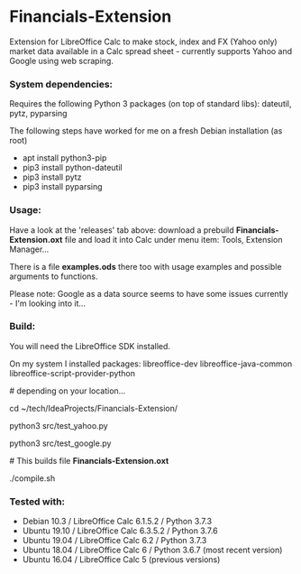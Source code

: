 # Financials-Extension

Extension for LibreOffice Calc to make stock, index and FX (Yahoo only) market data available in a Calc spread sheet - currently supports Yahoo and Google using web scraping.

### System dependencies:

Requires the following Python 3 packages (on top of standard libs): dateutil, pytz, pyparsing 

The following steps have worked for me on a fresh Debian installation (as root)
- apt install python3-pip
- pip3 install python-dateutil
- pip3 install pytz
- pip3 install pyparsing

### Usage:

Have a look at the 'releases' tab above: download a prebuild **Financials-Extension.oxt** file and load it into Calc under menu item: Tools, Extension Manager...

There is a file **examples.ods** there too with usage examples and possible arguments to functions.

Please note: Google as a data source seems to have some issues currently - I'm looking into it... 

### Build:

You will need the LibreOffice SDK installed. 

On my system I installed packages: libreoffice-dev libreoffice-java-common libreoffice-script-provider-python

\# depending on your location...

cd ~/tech/IdeaProjects/Financials-Extension/

python3 src/test_yahoo.py

python3 src/test_google.py

\# This builds file **Financials-Extension.oxt**

./compile.sh

### Tested with:
- Debian 10.3  / LibreOffice Calc 6.1.5.2 / Python 3.7.3
- Ubuntu 19.10 / LibreOffice Calc 6.3.5.2 / Python 3.7.6
- Ubuntu 19.04 / LibreOffice Calc 6.2 / Python 3.7.3
- Ubuntu 18.04 / LibreOffice Calc 6 / Python 3.6.7 (most recent version)
- Ubuntu 16.04 / LibreOffice Calc 5 (previous versions)
